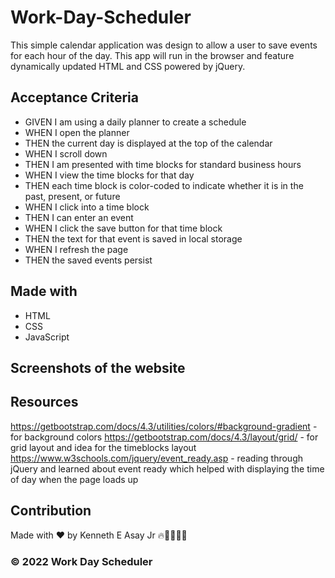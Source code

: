 # Work-Day-Scheduler
This simple calendar application was design to allow a user to save events for each hour of the day. This app will run in the browser and feature dynamically updated HTML and CSS powered by jQuery.

## Acceptance Criteria
* GIVEN I am using a daily planner to create a schedule
* WHEN I open the planner
* THEN the current day is displayed at the top of the calendar
* WHEN I scroll down
* THEN I am presented with time blocks for standard business hours
* WHEN I view the time blocks for that day
* THEN each time block is color-coded to indicate whether it is in the past, present, or future
* WHEN I click into a time block
* THEN I can enter an event
* WHEN I click the save button for that time block
* THEN the text for that event is saved in local storage
* WHEN I refresh the page
* THEN the saved events persist

## Made with
* HTML
* CSS 
* JavaScript



## Screenshots of the website







## Resources
https://getbootstrap.com/docs/4.3/utilities/colors/#background-gradient - for background colors
https://getbootstrap.com/docs/4.3/layout/grid/ - for grid layout and idea for the timeblocks layout
https://www.w3schools.com/jquery/event_ready.asp - reading through jQuery and learned about event ready which helped with displaying the time of day when the page loads up





## Contribution
Made with ❤️ by Kenneth E Asay Jr 🔥🌌🌳🦝🏃

###  &copy; 2022 Work Day Scheduler